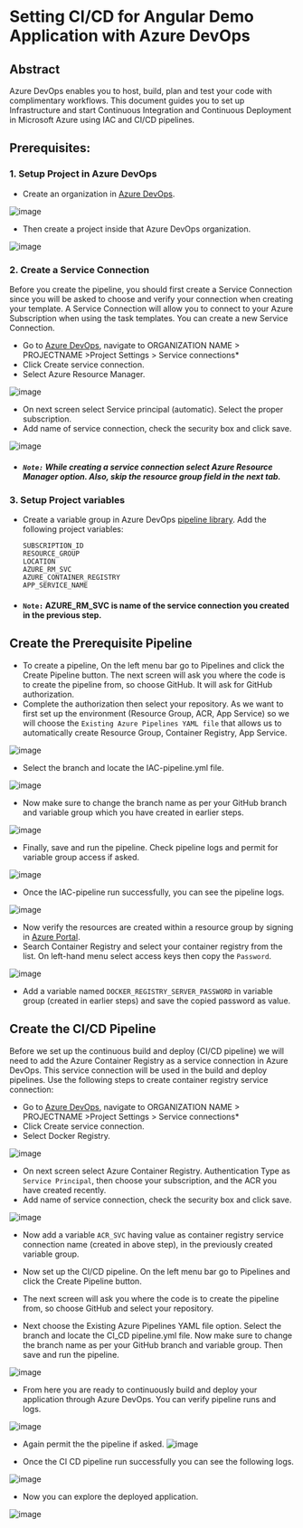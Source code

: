# Setting CI/CD for Angular Demo Application with Azure DevOps
## Abstract
Azure DevOps enables you to host, build, plan and test your code with complimentary workflows.
This document guides you to set up Infrastructure and start Continuous Integration and Continuous Deployment in Microsoft Azure using IAC and CI/CD pipelines.

## Prerequisites:
### 1. Setup Project in Azure DevOps
*   Create an organization in [Azure DevOps](https://dev.azure.com).

![image](https://github.com/ashwin-singh-21/angular-demo-app/assets/69102413/9a3998e6-d368-4841-9fa4-e69b3b77c496)

*   Then create a project inside that Azure DevOps organization.

![image](https://github.com/ashwin-singh-21/angular-demo-app/assets/69102413/f4546a0b-61a0-49d1-9529-376e95c04f2f)

### 2. Create a Service Connection
Before you create the pipeline, you should first create a Service Connection since you will be asked to choose and verify your connection when creating your template. A Service Connection will allow you to connect to your Azure Subscription when using the task templates. You can create a new Service Connection. </br>

* Go to [Azure DevOps](https://dev.azure.com), navigate to ORGANIZATION NAME > PROJECTNAME >Project Settings > Service connections*
* Click Create service connection.
* Select Azure Resource Manager.

![image](https://github.com/ashwin-singh-21/angular-demo-app/assets/69102413/9011a5fb-9d67-4f20-902b-1c447f221554)

* On next screen select Service principal (automatic). Select the proper subscription.
* Add name of service connection, check the security box and click save. 

![image](https://github.com/ashwin-singh-21/angular-demo-app/assets/69102413/9dddcba2-2ba4-4aa1-80c7-9671ae988505)

* #####  `Note:` While creating a service connection select Azure Resource Manager option. Also, skip the resource group field in the next tab.

### 3. Setup Project variables
* Create a variable group in Azure DevOps [pipeline library](https://learn.microsoft.com/en-us/azure/devops/pipelines/library/variable-groups?view=azure-devops&tabs=classic). Add the following project variables:

  `SUBSCRIPTION_ID` </br> `RESOURCE_GROUP` </br> `LOCATION` </br> `AZURE_RM_SVC` </br> `AZURE_CONTAINER_REGISTRY` </br> `APP_SERVICE_NAME`  

* #### `Note:` AZURE_RM_SVC is name of the service connection you created in the previous step.

## Create the Prerequisite Pipeline
* To create a pipeline, On the left menu bar go to Pipelines and click the Create Pipeline button. The next screen will ask you where the code is to create the pipeline from, so choose  GitHub. It will ask for GitHub authorization. </br> 
* Complete the authorization then select your repository. As we want to first set up the environment (Resource Group, ACR, App Service) so we will choose the `Existing Azure Pipelines YAML file` that allows us to automatically create Resource Group, Container Registry, App Service. </br>

![image](https://github.com/ashwin-singh-21/angular-demo-app/assets/69102413/89a8b75f-815a-4573-9d47-d08db2400000)

* Select the branch and locate the IAC-pipeline.yml file.

![image](https://github.com/ashwin-singh-21/angular-demo-app/assets/69102413/c1721ffe-33f4-4bb2-8224-e3a456491d3e)

* Now make sure to change the branch name as per your GitHub branch and variable group which you have created in earlier steps.

![image](https://github.com/ashwin-singh-21/angular-demo-app/assets/69102413/030f1ebe-ec7a-4201-8a0c-f62f532229f8)

* Finally, save and run the pipeline. Check pipeline logs and permit for variable group access if asked. 

![image](https://github.com/ashwin-singh-21/angular-demo-app/assets/69102413/d39d3a84-5ad2-49b2-a5d7-3e71a40584fb)

* Once the IAC-pipeline run successfully, you can see the pipeline logs.

![image](https://github.com/ashwin-singh-21/angular-demo-app/assets/69102413/8355d232-efe5-44c7-973d-7b5a576c47f4)

* Now verify the resources are created within a resource group by signing in [Azure Portal](https://portal.azure.com/#home). 
* Search Container Registry and select your container registry from the list. On left-hand menu select access keys then copy the `Password`. </br>

![image](https://github.com/ashwin-singh-21/angular-demo-app/assets/69102413/db57eb6f-aa9a-4904-8f1a-9f659e42a04c)

* Add a variable named `DOCKER_REGISTRY_SERVER_PASSWORD` in variable group (created in earlier steps) and save the copied password as value.

## Create the CI/CD Pipeline

Before we set up the continuous build and deploy (CI/CD pipeline) we will need to add the Azure Container Registry as a service connection in Azure DevOps. This service connection will be used in the build and deploy pipelines. Use the following steps to create container registry service connection: </br>

* Go to [Azure DevOps](https://dev.azure.com), navigate to ORGANIZATION NAME > PROJECTNAME >Project Settings > Service connections*
* Click Create service connection.
* Select Docker Registry.

![image](https://github.com/ashwin-singh-21/angular-demo-app/assets/69102413/ba89b5f5-9128-4b00-a024-634ec773db23)

* On next screen select Azure Container Registry. Authentication Type as `Service Principal`, then choose your subscription, and the ACR you have created recently.
* Add name of service connection, check the security box and click save. 

![image](https://github.com/ashwin-singh-21/angular-demo-app/assets/69102413/85fc292e-6c48-4110-8d9e-496bcb925e3d)

* Now add a variable `ACR_SVC` having value as container registry service connection name (created in above step), in the previously created variable group.

* Now set up the CI/CD pipeline. On the left menu bar go to Pipelines and click the Create Pipeline button.
* The next screen will ask you where the code is to create the pipeline from, so choose  GitHub and select your repository. </br>
* Next choose the Existing Azure Pipelines YAML file option. Select the branch and locate the CI_CD pipeline.yml file. Now make sure to change the branch name as per your GitHub branch and variable group. Then save and run the pipeline.

![image](https://github.com/ashwin-singh-21/angular-demo-app/assets/69102413/4f351e49-5878-45e6-bd65-e926c5efd609)

* From here you are ready to continuously build and deploy your application through Azure DevOps. You can verify pipeline runs and logs.

![image](https://github.com/ashwin-singh-21/angular-demo-app/assets/69102413/4e43cd02-23f6-4499-aa99-3d912ad18589)

* Again permit the the pipeline if asked.
![image](https://github.com/ashwin-singh-21/angular-demo-app/assets/69102413/6dd19d04-ce2a-4e4d-9d81-8df41a67321d)

* Once the CI CD pipeline run successfully you can see the following logs.

![image](https://github.com/ashwin-singh-21/angular-demo-app/assets/69102413/43aba6a8-9052-4d42-a1da-0c476e022dad)

* Now you can explore the deployed application.

![image](https://github.com/ashwin-singh-21/angular-demo-app/assets/69102413/9b762a56-f63a-4f06-b4af-f9161d9af360)








